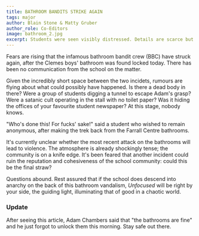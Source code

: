 ```yaml
---
title: BATHROOM BANDITS STRIKE AGAIN
tags: major
author: Blain Stone & Matty Gruber
author_role: Co-Editors
image: bathroom_2.jpg
excerpt: Students were seen visibly distressed. Details are scarce but we will keep you updated.
---
```


Fears are rising that the infamous bathroom bandit crew (BBC) have struck again,
after the Clemes boys' bathroom was found locked today. There has been no
communication from the school on the matter.

Given the incredibly short space between the two incidets, rumours are flying
about what could possibly have happened. Is there a dead body in there? Were a
group of students digging a tunnel to escape Adam's grasp? Were a satanic cult
operating in the stall with no toilet paper? Was it hiding the offices of your
favourite student newspaper? At this stage, nobody knows.

"Who's done this! For fucks' sake!" said a student who wished to remain
anonymous, after making the trek back from the Farrall Centre bathrooms.

It's currently unclear whether the most recent attack on the bathrooms will lead
to violence. The atmosphere is already shockingly tense; the community is on a
knife edge. It's been feared that another incident could ruin the reputation and
cohesiveness of the school community: could this be the final straw?

Questions abound. Rest assured that if the school does descend into anarchy on
the back of this bathroom vandalism, *Unfocused* will be right by your side, the
guiding light, illuminating that of good in a chaotic world.

### Update

After seeing this article, Adam Chambers said that "the bathrooms are fine" and
he just forgot to unlock them this morning. Stay safe out there.
